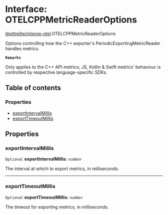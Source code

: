 # Interface: OTELCPPMetricReaderOptions

[@ottrelite/interop-otel](../modules/ottrelite_interop_otel.md).OTELCPPMetricReaderOptions

Options controlling how the C++ exporter's PeriodicExportingMetricReader handles metrics.

**`Remarks`**

Only applies to the C++ API metrics; JS, Kotlin & Swift metrics' behaviour is controlled by respective language-specific SDKs.

## Table of contents

### Properties

- [exportIntervalMillis](./ottrelite_interop_otel.OTELCPPMetricReaderOptions.md#exportintervalmillis)
- [exportTimeoutMillis](./ottrelite_interop_otel.OTELCPPMetricReaderOptions.md#exporttimeoutmillis)

## Properties

### exportIntervalMillis

 `Optional` **exportIntervalMillis**: `number`

The interval at which to export metrics, in milliseconds.

___

### exportTimeoutMillis

 `Optional` **exportTimeoutMillis**: `number`

The timeout for exporting metrics, in milliseconds.
